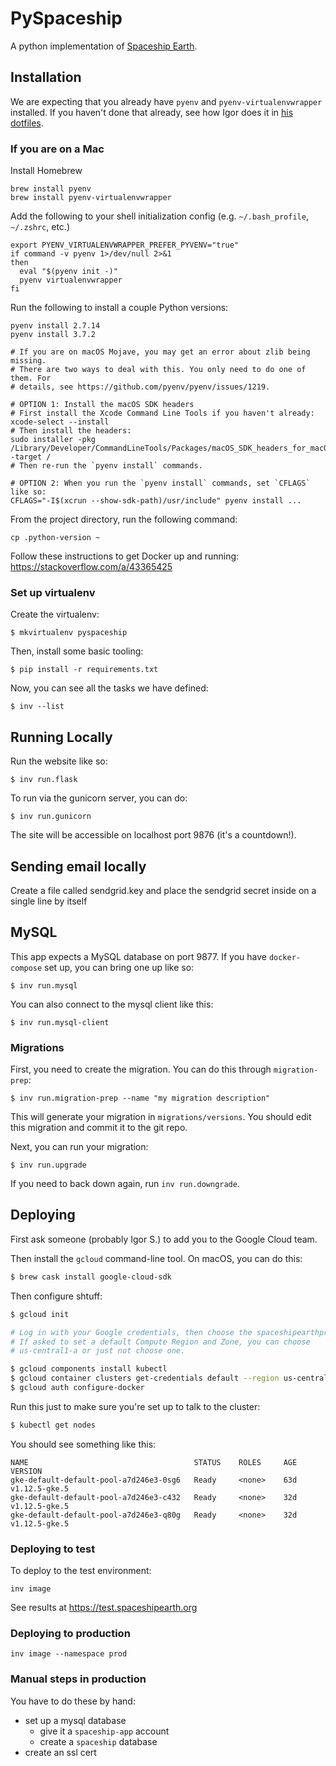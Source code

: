 # PySpaceship #

A python implementation of [Spaceship Earth](python.spaceshipearth.org).

## Installation ##

We are expecting that you already have `pyenv` and `pyenv-virtualenvwrapper` installed.
If you haven't done that already, see how Igor does it in [his dotfiles](https://github.com/igor47/dotfiles/blob/264092d5314e3a83039554731a62c77ecd7d62ce/bashrc#L254-L270).

### If you are on a Mac

Install Homebrew

```
brew install pyenv
brew install pyenv-virtualenvwrapper
```

Add the following to your shell initialization config (e.g. `~/.bash_profile`, `~/.zshrc`, etc.)

```
export PYENV_VIRTUALENVWRAPPER_PREFER_PYVENV="true"
if command -v pyenv 1>/dev/null 2>&1
then
  eval "$(pyenv init -)"
  pyenv virtualenvwrapper
fi
```

Run the following to install a couple Python versions:
```
pyenv install 2.7.14
pyenv install 3.7.2

# If you are on macOS Mojave, you may get an error about zlib being missing.
# There are two ways to deal with this. You only need to do one of them. For
# details, see https://github.com/pyenv/pyenv/issues/1219.

# OPTION 1: Install the macOS SDK headers
# First install the Xcode Command Line Tools if you haven't already:
xcode-select --install
# Then install the headers:
sudo installer -pkg /Library/Developer/CommandLineTools/Packages/macOS_SDK_headers_for_macOS_10.14.pkg -target /
# Then re-run the `pyenv install` commands.

# OPTION 2: When you run the `pyenv install` commands, set `CFLAGS` like so:
CFLAGS="-I$(xcrun --show-sdk-path)/usr/include" pyenv install ...
```

From the project directory, run the following command:
```
cp .python-version ~
```

Follow these instructions to get Docker up and running: https://stackoverflow.com/a/43365425


### Set up virtualenv

Create the virtualenv:

```
$ mkvirtualenv pyspaceship
```

Then, install some basic tooling:

```
$ pip install -r requirements.txt
```

Now, you can see all the tasks we have defined:

```
$ inv --list
```

## Running Locally ##

Run the website like so:

```
$ inv run.flask
```

To run via the gunicorn server, you can do:

```
$ inv run.gunicorn
```

The site will be accessible on localhost port 9876 (it's a countdown!).

## Sending email locally ## 

Create a file called sendgrid.key and place the sendgrid secret inside on a single line by itself

## MySQL ##

This app expects a MySQL database on port 9877.
If you have `docker-compose` set up, you can bring one up like so:

```
$ inv run.mysql
```

You can also connect to the mysql client like this:
```
$ inv run.mysql-client
```


### Migrations ###

First, you need to create the migration.
You can do this through `migration-prep`:

```
$ inv run.migration-prep --name "my migration description"
```

This will generate your migration in `migrations/versions`.
You should edit this migration and commit it to the git repo.

Next, you can run your migration:

```
$ inv run.upgrade
```

If you need to back down again, run `inv run.downgrade`.

## Deploying

First ask someone (probably Igor S.) to add you to the Google Cloud team.

Then install the `gcloud` command-line tool. On macOS, you can do this:

```bash
$ brew cask install google-cloud-sdk
```

Then configure shtuff:

```bash
$ gcloud init

# Log in with your Google credentials, then choose the spaceshipearthprod project.
# If asked to set a default Compute Region and Zone, you can choose
# us-central1-a or just not choose one.

$ gcloud components install kubectl
$ gcloud container clusters get-credentials default --region us-central1-a
$ gcloud auth configure-docker
```

Run this just to make sure you're set up to talk to the cluster:

```bash
$ kubectl get nodes
```

You should see something like this:

```
NAME                                     STATUS    ROLES     AGE       VERSION
gke-default-default-pool-a7d246e3-0sg6   Ready     <none>    63d       v1.12.5-gke.5
gke-default-default-pool-a7d246e3-c432   Ready     <none>    32d       v1.12.5-gke.5
gke-default-default-pool-a7d246e3-q80g   Ready     <none>    32d       v1.12.5-gke.5
```

### Deploying to test

To deploy to the test environment:

    inv image

See results at https://test.spaceshipearth.org

### Deploying to production

    inv image --namespace prod

### Manual steps in production ###

You have to do these by hand:
* set up a mysql database
  * give it a `spaceship-app` account
  * create a `spaceship` database
* create an ssl cert
